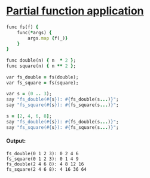 [1]: http://rosettacode.org/wiki/Partial_function_application

# [Partial function application][1]

```ruby
func fs(f) {
    func(*args) {
        args.map {f(_)}
    }
}
 
func double(n) { n  * 2 };
func square(n) { n ** 2 };
 
var fs_double = fs(double);
var fs_square = fs(square);
 
var s = (0 .. 3);
say "fs_double(#{s}): #{fs_double(s...)}";
say "fs_square(#{s}): #{fs_square(s...)}";
 
s = [2, 4, 6, 8];
say "fs_double(#{s}): #{fs_double(s...)}";
say "fs_square(#{s}): #{fs_square(s...)}";
```

#### Output:
```
fs_double(0 1 2 3): 0 2 4 6
fs_square(0 1 2 3): 0 1 4 9
fs_double(2 4 6 8): 4 8 12 16
fs_square(2 4 6 8): 4 16 36 64
```
